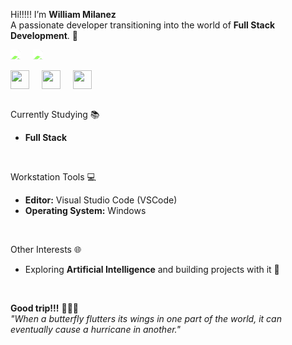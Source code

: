 Hi!!!!! I’m **William Milanez** <br>
A passionate developer transitioning into the world of **Full Stack Development**. 🚀
<br>

<div style="display: flex; justify-content: left; align-items: center; gap: 20px;">
  <a href="https://www.linkedin.com/in/williammilanez/">
    <img src="https://img.shields.io/badge/-LinkedIn-0077B5?style=flat-square&logo=linkedin&logoColor=white" style="filter: brightness(1.75);" />
  </a>
  <a href="mailto:william.milanez@outlook.com">
    <img src="https://img.shields.io/badge/-E--mail-0078D4?style=flat-square&logo=microsoft-outlook&logoColor=white" style="filter: brightness(1.75);" />
  </a>
</div>
<br>

<div style="display: flex; justify-content: left; align-items: center; gap: 20px;">
  <img src="https://github.com/user-attachments/assets/8de11631-928c-4976-91df-572f45992f99" width="30" height="30" />
  <img src="https://github.com/user-attachments/assets/8b2751d2-991b-461d-a176-92a8fb91c6bf" width="30" height="30" />
  <img src="https://github.com/user-attachments/assets/beb9ada4-a884-47cb-855d-13b32e2c6a39" width="30" height="30" />
</div>
<br>

Currently Studying 📚
- **Full Stack** 
<br>

Workstation Tools 💻
- **Editor:** Visual Studio Code (VSCode)
- **Operating System:** Windows
<br>

Other Interests 🌐
- Exploring **Artificial Intelligence** and building projects with it 🤖
<br>

**Good trip!!!** 🍁🍂🍃 <br>
*"When a butterfly flutters its wings in one part of the world, it can eventually cause a hurricane in another."*
